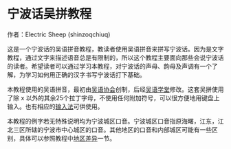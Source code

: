 # 宁波话吴拼教程

作者：Electric Sheep (shinzoqchiuq)

这是一个宁波话的吴语拼音教程，教读者使用吴语拼音来拼写宁波话。因为是文字教程，通过文字来描述语音总是有限制的，所以这个教程主要面向那些会说宁波话的读者。希望读者可以通过学习本教程，对宁波话的声母、韵母及声调有一个了解，为学习如何用正确的汉字书写宁波话打下基础。

本教程使用的吴语拼音，最初由[吴语协会](http://wu-chinese.com/romanization/)创制，后经[吴语学堂](https://www.wugniu.com/)修改。这套吴拼使用了除 x 以外的其余25个拉丁字母，不使用任何附加符号，可以很方便地用键盘上输入。也有相应的[输入法](https://github.com/NGLI/rime-wugniu_gninpou)可供使用。

本教程的例字若无特殊说明均为宁波城区口音。宁波城区口音指原海曙，江东，江北三区所辖的宁波市中心城区的口音。其他地区的口音和内部城区可能有一些区别，具体可以参照教程中[地区差异](https://shinzoqchiuq.github.io/gninpou-tutorial/内部差异/地区差异.html)一节。
